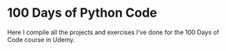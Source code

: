 # 100 Days of Python Code
Here I compile all the projects and exercises I've done for the 100 Days of Code course in Udemy. 
